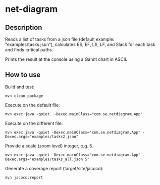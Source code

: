 # net-diagram

## Description

Reads a list of tasks from a json file (default example: "examples/tasks.json"), calculates ES, EF, LS, LF, and Slack for each task and finds critical paths.

Prints the result at the console using a Gannt chart in ASCII.

## How to use

Build and test:

```
mvn clean package
```

Execute on the default file:

```
mvn exec:java -quiet  -Dexec.mainClass="com.se.netdiagram.App"
```

Execute on the different file:

```
mvn exec:java -quiet -Dexec.mainClass="com.se.netdiagram.App" -Dexec.args="examples/tasks2.json"
```

Provide a scale (zoom level) integer, e.g. 5.

```
mvn exec:java -quiet -Dexec.mainClass="com.se.netdiagram.App" -Dexec.args="examples/tasks_all.json 5"
```

Generate a coverage report (target/site/jacoco):

```
mvn jacoco:report
```
